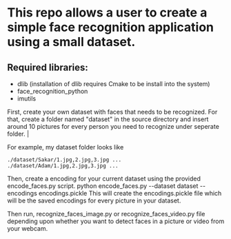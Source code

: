 # This repo allows a user to create a simple face recognition application using a small dataset.


## Required libraries: 
- dlib (installation of dlib requires Cmake to be install into the system)
- face_recognition_python  
- imutils 

First, create your own dataset with faces that needs to be recognized. For that, create a folder named "dataset" in the source directory and 
insert around 10 pictures for every person you need to recognize under seperate folder. |

For example, my dataset folder looks like

    ./dataset/Sakar/1.jpg,2.jpg,3.jpg ...
    ./dataset/Adam/1.jpg,2.jpg,3.jpg ...
   
Then, create a encoding for your current dataset using the provided encode_faces.py script. 
python encode_faces.py --dataset dataset --encodings encodings.pickle 
This will create the encodings.pickle file which will be the saved encodings for every picture in your dataset. 

Then run, recognize_faces_image.py or recognize_faces_video.py file depending upon whether you want to detect faces in a picture or video from your webcam. 
